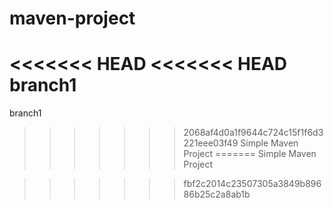# maven-project
<<<<<<< HEAD
<<<<<<< HEAD
branch1
=======
branch1 
>>>>>>> 2068af4d0a1f9644c724c15f1f6d3221eee03f49
Simple Maven Project
=======
Simple Maven Project

>>>>>>> fbf2c2014c23507305a3849b89686b25c2a8ab1b
